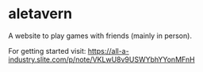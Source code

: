 # aletavern
A website to play games with friends (mainly in person).

For getting started visit: https://all-a-industry.slite.com/p/note/VKLwU8v9USWYbhYYonMFnH
